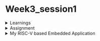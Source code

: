 # Week3_session1
<details>
<summary>Learnings</summary>
 In this session we discussed more about the chipcron tool and the basic outline of the RISC-V based IoT project that we are 
 going to implement using RISC-V GNU tool chain and chipcrone tool generated hardware. Various steps of the project are as 
 follows - 
 
 1. Choose the IoT project you want to implement, it should be an embedded application one limitation is that the project can 
    not have a wireless interface, as the chipcron tool doesn't support it yet.
 2. Draw a block diagram of the project design.
 3.  Create a flowchart for the application.
 4. Write  the C program for this application. C program will not use any libarary files , instead we will be writing inline assembly code to access the GPIO regsiter (RISC-V reg X30) . The bits of this register will be connected to GPIO pins of the SOC generated by the chipcrone tool. These GPIO pins will be used by the I/O devices to send input and receive outpiut from the RISC-V core. Before writing the C program it's  important is to decide the correct mapping of the GPIO register to pin mapping. Some of the register bits can be used for meta data as we dont't have extra Control and status registers in the SoC created by the Chipcron tool.
 5. The C program should be compiled and tested on both gcc and RISC-V GNU toolchain (32 bit compiler) as the ISA supported by the RISC-V core generated by the chipcron tool only supports RV32I.
 6. Next step is to identify the values of the configuration parameters for chipcron tool. Once it is  
   

</details>
<details> <summary> Assignment </summary>
This weeks assignment is 
 
 1. Choose a RISC-V IoT Application.
 2. Design your your own IO Mapping according to your application
 3. Properly document it in GitHub

</details>
<details> 
  <summary> My RISC-V based Embedded Application </summary>
     I have chosen to design a Motion sensitive, under the cabinet LED light bar for kitchen or bathroom cabinets.  Specification of the application is as follows 
    
     1. Power button - controls power on off
     2. Warm light mode button - When pressed , warm light LEDs on the light bar are powered up
     2. Soft light mode button - when pressed , soft light LEDs on the light bar are powered up
     3. Brightness button - it's a toggle button when pressed it changes the current state of brightness to the opposit state (bright-> dim or dim->bright) 
     4. Motion sensor - detect the presence of a human/object and switches on the LED lights in default mode
     5. Motion sensor enable button - It's also a toggle button when pressed it changes the current state of operation to the other state (permanent ->motiona sensitive
     or motion sensitive -> permanent)    
     
     
     
  
</details>
